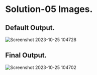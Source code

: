# Solution-05 Images.
## Default Output.
![Screenshot 2023-10-25 104728](https://github.com/Khush0031/pw-skills-full-stack-web-dev-assignment-solution/assets/121889921/e55493a2-432b-49a6-bb40-96a6da81aea2)
## Final Output.  
![Screenshot 2023-10-25 104702](https://github.com/Khush0031/pw-skills-full-stack-web-dev-assignment-solution/assets/121889921/20cfabf1-f482-4254-a491-55781ff8afcf)
